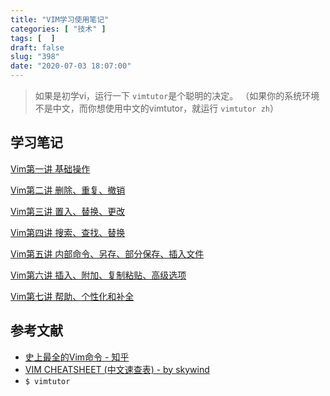 ```yaml
---
title: "VIM学习使用笔记"
categories: [ "技术" ]
tags: [  ]
draft: false
slug: "398"
date: "2020-07-03 18:07:00"
---
```


> 如果是初学vi，运行一下 `vimtutor`是个聪明的决定。 （如果你的系统环境不是中文，而你想使用中文的vimtutor，就运行 `vimtutor zh`）

## 学习笔记

[Vim第一讲 基础操作](https://blog.frytea.com/archives/391/)

[Vim第二讲 删除、重复、撤销](https://blog.frytea.com/archives/392/)

[Vim第三讲 置入、替换、更改](https://blog.frytea.com/archives/393/)

[Vim第四讲 搜索、查找、替换](https://blog.frytea.com/archives/394/)

[Vim第五讲 内部命令、另存、部分保存、插入文件](https://blog.frytea.com/archives/395/)

[Vim第六讲 插入、附加、复制粘贴、高级选项](https://blog.frytea.com/archives/396/)

[Vim第七讲 帮助、个性化和补全](https://blog.frytea.com/archives/397/)

## 参考文献

- [史上最全的Vim命令 - 知乎](https://zhuanlan.zhihu.com/p/51440836)
- [VIM CHEATSHEET (中文速查表) - by skywind](https://github.com/skywind3000/awesome-cheatsheets/blob/master/editors/vim.txt)
- `$ vimtutor`